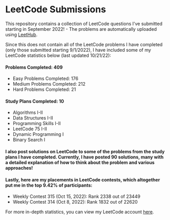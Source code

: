 # LeetCode Submissions
This repository contains a collection of LeetCode questions I've submitted starting in September 2022! - The problems are automatically uploaded using [LeetHub](https://github.com/QasimWani/LeetHub).

Since this does not contain all of the LeetCode problems I have completed (only those submitted starting 9/1/2022), I have included some of my LeetCode statistics below (last updated 10/21/22):

#### Problems Completed: 409
* Easy Problems Completed: 176
* Medium Problems Completed: 212
* Hard Problems Completed: 21

#### Study Plans Completed: 10
* Algorithms I-II
* Data Structures I-II
* Programming Skills I-II
* LeetCode 75 I-II
* Dynamic Programming I
* Binary Search I

#### I also post solutions on LeetCode to some of the problems from the study plans I have completed. Currently, I have posted 90 solutions, many with a detailed explanation of how to think about the problem and various approaches!

#### Lastly, here are my placements in LeetCode contests, which altogether put me in the top 9.42% of participants:
* Weekly Contest 315 (Oct 15, 2022): Rank 2338 out of 23449
* Weekly Contest 314 (Oct 8, 2022): Rank 1832 out of 22620

For more in-depth statistics, you can view my LeetCode account [here](https://leetcode.com/bloomh/).
